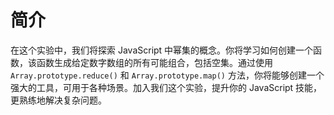 # 简介

在这个实验中，我们将探索 JavaScript 中幂集的概念。你将学习如何创建一个函数，该函数生成给定数字数组的所有可能组合，包括空集。通过使用 `Array.prototype.reduce()` 和 `Array.prototype.map()` 方法，你将能够创建一个强大的工具，可用于各种场景。加入我们这个实验，提升你的 JavaScript 技能，更熟练地解决复杂问题。
